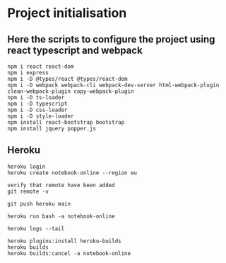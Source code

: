 # Project initialisation

## Here the scripts to configure the project using react typescript and webpack

```text
npm i react react-dom
npm i express
npm i -D @types/react @types/react-dom
npm i -D webpack webpack-cli webpack-dev-server html-webpack-plugin clean-webpack-plugin copy-webpack-plugin
npm i -D ts-loader
npm i -D typescript
npm i -D css-loader
npm i -D style-loader
npm install react-bootstrap bootstrap
npm install jquery popper.js
```

## Heroku

```text
heroku login
heroku create notebook-online --region eu

verify that remote have been added
git remote -v

git push heroku main

heroku run bash -a notebook-online

heroku logs --tail

heroku plugins:install heroku-builds
heroku builds
heroku builds:cancel -a notebook-online
```
